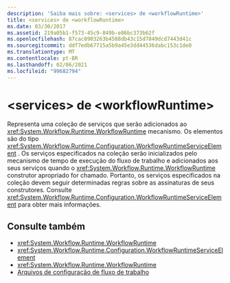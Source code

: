 ```yaml
---
description: 'Saiba mais sobre: <services> de <workflowRuntime>'
title: <services> de <workflowRuntime>
ms.date: 03/30/2017
ms.assetid: 219a05b1-f573-45c9-849b-e86bc373b62f
ms.openlocfilehash: 87cac8903263b4588db43c15d7849dcd7443d41c
ms.sourcegitcommit: ddf7edb67715a5b9a45e3dd44536dabc153c1de0
ms.translationtype: MT
ms.contentlocale: pt-BR
ms.lasthandoff: 02/06/2021
ms.locfileid: "99682794"
---
```

# <a name="services-of-workflowruntime"></a>\<services> de \<workflowRuntime>

Representa uma coleção de serviços que serão adicionados ao <xref:System.Workflow.Runtime.WorkflowRuntime> mecanismo. Os elementos são do tipo <xref:System.Workflow.Runtime.Configuration.WorkflowRuntimeServiceElement> .  Os serviços especificados na coleção serão inicializados pelo mecanismo de tempo de execução do fluxo de trabalho e adicionados aos seus serviços quando o <xref:System.Workflow.Runtime.WorkflowRuntime> construtor apropriado for chamado. Portanto, os serviços especificados na coleção devem seguir determinadas regras sobre as assinaturas de seus construtores. Consulte <xref:System.Workflow.Runtime.Configuration.WorkflowRuntimeServiceElement> para obter mais informações.  
  
## <a name="see-also"></a>Consulte também

- <xref:System.Workflow.Runtime.WorkflowRuntime>
- <xref:System.Workflow.Runtime.Configuration.WorkflowRuntimeServiceElement>
- <xref:System.Workflow.Runtime.WorkflowRuntime>
- [Arquivos de configuração de fluxo de trabalho](/previous-versions/dotnet/netframework-3.5/ms732240(v=vs.90))

